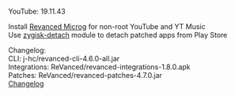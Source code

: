 YouTube: 19.11.43  

Install [Revanced Microg](https://github.com/ReVanced/GmsCore/releases/) for non-root YouTube and YT Music  
Use [zygisk-detach](https://github.com/j-hc/zygisk-detach) module to detach patched apps from Play Store  

Changelog:  
CLI: j-hc/revanced-cli-4.6.0-all.jar  
Integrations: ReVanced/revanced-integrations-1.8.0.apk  
Patches: ReVanced/revanced-patches-4.7.0.jar  
[Changelog](https://github.com/ReVanced/revanced-patches/releases/tag/v4.7.0)  
